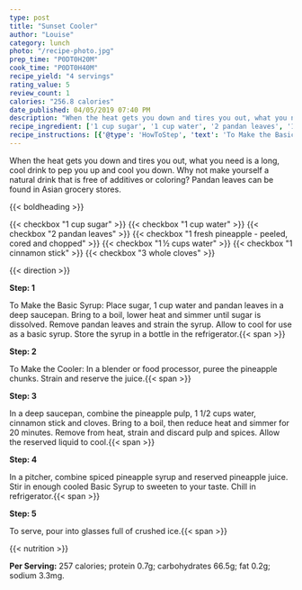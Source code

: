 ```yaml
---
type: post
title: "Sunset Cooler"
author: "Louise"
category: lunch
photo: "/recipe-photo.jpg"
prep_time: "P0DT0H20M"
cook_time: "P0DT0H40M"
recipe_yield: "4 servings"
rating_value: 5
review_count: 1
calories: "256.8 calories"
date_published: 04/05/2019 07:40 PM
description: "When the heat gets you down and tires you out, what you need is a long, cool drink to pep you up and cool you down. Why not make yourself a natural drink that is free of additives or coloring? Pandan leaves can be found in Asian grocery stores."
recipe_ingredient: ['1 cup sugar', '1 cup water', '2 pandan leaves', '1 fresh pineapple - peeled, cored and chopped', '1\u2009½ cups water', '1 cinnamon stick', '3 whole cloves']
recipe_instructions: [{'@type': 'HowToStep', 'text': 'To Make the Basic Syrup:  Place sugar, 1 cup water and pandan leaves in a deep saucepan. Bring to a boil, lower heat and simmer until sugar is dissolved. Remove pandan leaves and strain the syrup. Allow to cool for use as a basic syrup. Store the syrup in a bottle in the refrigerator.\n'}, {'@type': 'HowToStep', 'text': 'To Make the Cooler:  In a blender or food processor, puree the pineapple chunks. Strain and reserve the juice.\n'}, {'@type': 'HowToStep', 'text': 'In a deep saucepan, combine the pineapple pulp, 1 1/2 cups water, cinnamon stick and cloves. Bring to a boil, then reduce heat and simmer for 20 minutes. Remove from heat, strain and discard pulp and spices. Allow the reserved liquid to cool.\n'}, {'@type': 'HowToStep', 'text': 'In a pitcher, combine spiced pineapple syrup and reserved pineapple juice. Stir in enough cooled Basic Syrup to sweeten to your taste. Chill in refrigerator.\n'}, {'@type': 'HowToStep', 'text': 'To serve, pour into glasses full of crushed ice.\n'}]
---
```


When the heat gets you down and tires you out, what you need is a long, cool drink to pep you up and cool you down. Why not make yourself a natural drink that is free of additives or coloring? Pandan leaves can be found in Asian grocery stores. 

{{< boldheading >}}

{{< checkbox "1 cup sugar" >}}
{{< checkbox "1 cup water" >}}
{{< checkbox "2  pandan leaves" >}}
{{< checkbox "1  fresh pineapple - peeled, cored and chopped" >}}
{{< checkbox "1 ½ cups water" >}}
{{< checkbox "1  cinnamon stick" >}}
{{< checkbox "3  whole cloves" >}}


{{< direction >}}

**Step: 1**

To Make the Basic Syrup:  Place sugar, 1 cup water and pandan leaves in a deep saucepan. Bring to a boil, lower heat and simmer until sugar is dissolved. Remove pandan leaves and strain the syrup. Allow to cool for use as a basic syrup. Store the syrup in a bottle in the refrigerator.{{< span >}}

**Step: 2**

To Make the Cooler:  In a blender or food processor, puree the pineapple chunks. Strain and reserve the juice.{{< span >}}

**Step: 3**

In a deep saucepan, combine the pineapple pulp, 1 1/2 cups water, cinnamon stick and cloves. Bring to a boil, then reduce heat and simmer for 20 minutes. Remove from heat, strain and discard pulp and spices. Allow the reserved liquid to cool.{{< span >}}

**Step: 4**

In a pitcher, combine spiced pineapple syrup and reserved pineapple juice. Stir in enough cooled Basic Syrup to sweeten to your taste. Chill in refrigerator.{{< span >}}

**Step: 5**

To serve, pour into glasses full of crushed ice.{{< span >}}

{{< nutrition >}}

**Per Serving:** 257 calories; protein 0.7g; carbohydrates 66.5g; fat 0.2g; sodium 3.3mg.